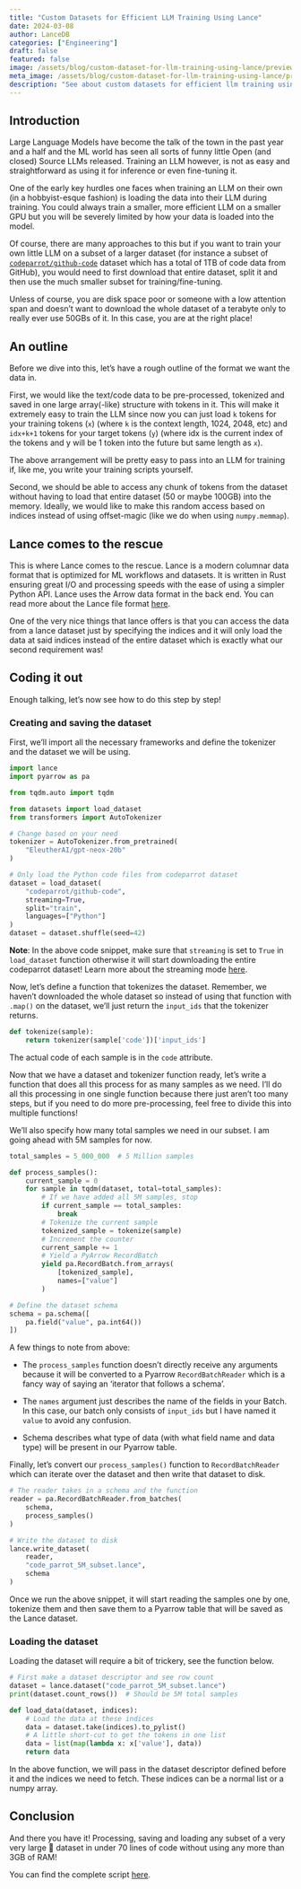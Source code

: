 ```yaml
---
title: "Custom Datasets for Efficient LLM Training Using Lance"
date: 2024-03-08
author: LanceDB
categories: ["Engineering"]
draft: false
featured: false
image: /assets/blog/custom-dataset-for-llm-training-using-lance/preview-image.png
meta_image: /assets/blog/custom-dataset-for-llm-training-using-lance/preview-image.png
description: "See about custom datasets for efficient llm training using lance. Get practical steps, examples, and best practices you can use now."
---
```


## Introduction

Large Language Models have become the talk of the town in the past year and a half and the ML world has seen all sorts of funny little Open (and closed) Source LLMs released. Training an LLM however, is not as easy and straightforward as using it for inference or even fine-tuning it.

One of the early key hurdles one faces when training an LLM on their own (in a hobbyist-esque fashion) is loading the data into their LLM during training. You could always train a smaller, more efficient LLM on a smaller GPU but you will be severely limited by how your data is loaded into the model.

Of course, there are many approaches to this but if you want to train your own little LLM on a subset of a larger dataset (for instance a subset of [`codeparrot/github-code`](https://huggingface.co/datasets/codeparrot/github-code) dataset which has a total of 1TB of code data from GitHub), you would need to first download that entire dataset, split it and then use the much smaller subset for training/fine-tuning.

Unless of course, you are disk space poor or someone with a low attention span and doesn’t want to download the whole dataset of a terabyte only to really ever use 50GBs of it. In this case, you are at the right place!

## An outline

Before we dive into this, let’s have a rough outline of the format we want the data in.

First, we would like the text/code data to be pre-processed, tokenized and saved in one large array(-like) structure with tokens in it. This will make it extremely easy to train the LLM since now you can just load `k` tokens for your training tokens (`x`) (where `k` is the context length, 1024, 2048, etc) and `idx+k+1` tokens for your target tokens (`y`) (where idx is the current index of the tokens and y will be 1 token into the future but same length as `x`).

The above arrangement will be pretty easy to pass into an LLM for training if, like me, you write your training scripts yourself.

Second, we should be able to access any chunk of tokens from the dataset without having to load that entire dataset (50 or maybe 100GB) into the memory. Ideally, we would like to make this random access based on indices instead of using offset-magic (like we do when using `numpy.memmap`).

## Lance comes to the rescue

This is where Lance comes to the rescue. Lance is a modern columnar data format that is optimized for ML workflows and datasets. It is written in Rust ensuring great I/O and processing speeds with the ease of using a simpler Python API. Lance uses the Arrow data format in the back end. You can read more about the Lance file format [here](https://lancedb.github.io/lance/format.html).

One of the very nice things that lance offers is that you can access the data from a lance dataset just by specifying the indices and it will only load the data at said indices instead of the entire dataset which is exactly what our second requirement was!

## Coding it out

Enough talking, let’s now see how to do this step by step!

### Creating and saving the dataset

First, we’ll import all the necessary frameworks and define the tokenizer and the dataset we will be using.

```python
import lance
import pyarrow as pa

from tqdm.auto import tqdm

from datasets import load_dataset
from transformers import AutoTokenizer

# Change based on your need
tokenizer = AutoTokenizer.from_pretrained(
    "EleutherAI/gpt-neox-20b"
)

# Only load the Python code files from codeparrot dataset
dataset = load_dataset(
    "codeparrot/github-code",
    streaming=True,
    split="train",
    languages=["Python"]
)
dataset = dataset.shuffle(seed=42)
```

**Note**: In the above code snippet, make sure that `streaming` is set to `True` in `load_dataset` function otherwise it will start downloading the entire codeparrot dataset! Learn more about the streaming mode [here](https://huggingface.co/docs/datasets/en/stream).

Now, let’s define a function that tokenizes the dataset. Remember, we haven’t downloaded the whole dataset so instead of using that function with `.map()` on the dataset, we’ll just return the `input_ids` that the tokenizer returns.

```python
def tokenize(sample):
    return tokenizer(sample['code'])['input_ids']
```

The actual code of each sample is in the `code` attribute.

Now that we have a dataset and tokenizer function ready, let’s write a function that does all this process for as many samples as we need. I’ll do all this processing in one single function because there just aren’t too many steps, but if you need to do more pre-processing, feel free to divide this into multiple functions!

We’ll also specify how many total samples we need in our subset. I am going ahead with 5M samples for now.

```python
total_samples = 5_000_000  # 5 Million samples

def process_samples():
    current_sample = 0
    for sample in tqdm(dataset, total=total_samples):
        # If we have added all 5M samples, stop
        if current_sample == total_samples:
            break
        # Tokenize the current sample
        tokenized_sample = tokenize(sample)
        # Increment the counter
        current_sample += 1
        # Yield a PyArrow RecordBatch
        yield pa.RecordBatch.from_arrays(
            [tokenized_sample],
            names=["value"]
        )

# Define the dataset schema
schema = pa.schema([
    pa.field("value", pa.int64())
])
```

A few things to note from above:

- The `process_samples` function doesn’t directly receive any arguments because it will be converted to a Pyarrow `RecordBatchReader` which is a fancy way of saying an ‘iterator that follows a schema’.

- The `names` argument just describes the name of the fields in your Batch. In this case, our batch only consists of `input_ids` but I have named it `value` to avoid any confusion.

- Schema describes what type of data (with what field name and data type) will be present in our Pyarrow table.

Finally, let’s convert our `process_samples()` function to `RecordBatchReader` which can iterate over the dataset and then write that dataset to disk.

```python
# The reader takes in a schema and the function
reader = pa.RecordBatchReader.from_batches(
    schema,
    process_samples()
)

# Write the dataset to disk
lance.write_dataset(
    reader,
    "code_parrot_5M_subset.lance",
    schema
)
```

Once we run the above snippet, it will start reading the samples one by one, tokenize them and then save them to a Pyarrow table that will be saved as the Lance dataset.

### Loading the dataset

Loading the dataset will require a bit of trickery, see the function below.

```python
# First make a dataset descriptor and see row count
dataset = lance.dataset("code_parrot_5M_subset.lance")
print(dataset.count_rows())  # Should be 5M total samples

def load_data(dataset, indices):
    # Load the data at these indices
    data = dataset.take(indices).to_pylist()
    # A little short-cut to get the tokens in one list
    data = list(map(lambda x: x['value'], data))
    return data
```

In the above function, we will pass in the dataset descriptor defined before it and the indices we need to fetch. These indices can be a normal list or a numpy array.

## Conclusion

And there you have it! Processing, saving and loading any subset of a very very large 🤗 dataset in under 70 lines of code without using any more than 3GB of RAM!

You can find the complete script [here](https://gist.github.com/tanaymeh/5285a073f4ad7d7e8aa7e952fe220aa4).
